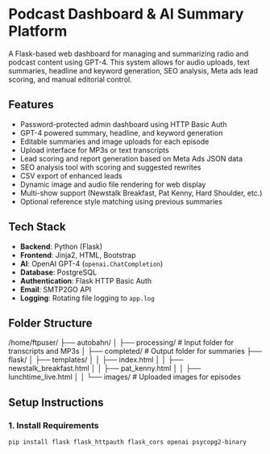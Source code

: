 # Podcast Dashboard & AI Summary Platform

A Flask-based web dashboard for managing and summarizing radio and podcast content using GPT-4. This system allows for audio uploads, text summaries, headline and keyword generation, SEO analysis, Meta ads lead scoring, and manual editorial control.

## Features

- Password-protected admin dashboard using HTTP Basic Auth
- GPT-4 powered summary, headline, and keyword generation
- Editable summaries and image uploads for each episode
- Upload interface for MP3s or text transcripts
- Lead scoring and report generation based on Meta Ads JSON data
- SEO analysis tool with scoring and suggested rewrites
- CSV export of enhanced leads
- Dynamic image and audio file rendering for web display
- Multi-show support (Newstalk Breakfast, Pat Kenny, Hard Shoulder, etc.)
- Optional reference style matching using previous summaries

## Tech Stack

- **Backend**: Python (Flask)
- **Frontend**: Jinja2, HTML, Bootstrap
- **AI**: OpenAI GPT-4 (`openai.ChatCompletion`)
- **Database**: PostgreSQL
- **Authentication**: Flask HTTP Basic Auth
- **Email**: SMTP2GO API
- **Logging**: Rotating file logging to `app.log`

## Folder Structure
/home/ftpuser/
├── autobahn/
│ ├── processing/ # Input folder for transcripts and MP3s
│ ├── completed/ # Output folder for summaries
├── flask/
│ ├── templates/
│ │ ├── index.html
│ │ ├── newstalk_breakfast.html
│ │ ├── pat_kenny.html
│ │ ├── lunchtime_live.html
│ │ └── images/ # Uploaded images for episodes


## Setup Instructions

### 1. Install Requirements

```bash
pip install flask flask_httpauth flask_cors openai psycopg2-binary

